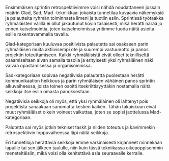 Ensimmäisen sprintin retrospektiivimme voisi nähdä noudattaneen jossain määrin Glad, Sad, Mad -tekniikkaa: jokaista tunnetilaa kuvaavia näkemyksiä ja palautteita ryhmän toiminnasta ilmeni ja tuotiin esiin. Sprintissä työtaakka ryhmäläisten välillä ei ollut jakautunut kovin tasaisesti, mikä herätti närää jo ennen katselmointia, joten katselmoinnissa yritimme tuoda näitä asioita esille rakentavammalla tavalla.

Glad-kategoriaan kuuluvaa positiivista palautetta sai osakseen parin ryhmäläisen muita aktiivisempi ote ja suurempi vastuunotto ja panos projektin toteuttamiseen. Kaikki ryhmäläisistä eivät olleet teknilliseltä osaamiseltaan aivan samalla tasolla ja erityisesti yksi ryhmäläinen näki vaivaa opastamisessa ja organisoinnissa. 

Sad-kategoriaan sopivaa negatiivisia palautetta puolestaan herätti kommunikaation heikkous ja parin ryhmäläisen vähäinen panos sprintin alkuvaiheessa, joista toinen osoitti itsekriittisyyttäkin nostamalla näitä seikkoja itse esiin omasta panoksestaan.

Negatiivisia seikkoja oli myös, että yksi ryhmäläinen oli lähtenyt pois projektista sanaakaan sanomatta kesken kaiken. Tähän takaiskuun eivät muut ryhmäläiset oikein voineet vaikuttaa, joten se sopisi jaottelussa Mad-kategoriaan.

Palutetta sai myös jotkin tekniset taskit ja niiden toteutus ja kävimmekin retrospektiivin loppuvaiheessa läpi näitä seikkoja.

Eri tunnetiloja herättäviä seikkoja emme varsinaisesti kirjanneet minnekään lapuille tai sen jälkeen taululle, niin kuin tässä tekniikassa oikeaoppisemmin meneteltäisiin, mikä voisi olla kehitettävä asia seuraavalle kerralle.
